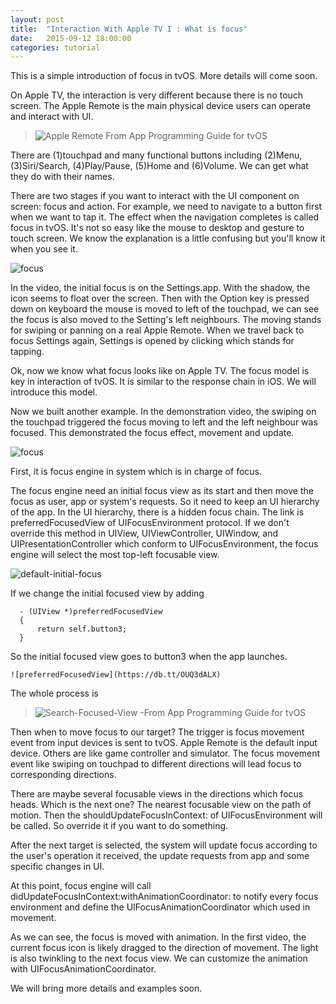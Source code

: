```yaml
---
layout: post
title:  "Interaction With Apple TV I : What is focus"
date:   2015-09-12 18:00:00
categories: tutorial
---
```

This is a simple introduction of focus in tvOS. More details will come soon.

On Apple TV, the interaction is very different because there is no touch screen. The Apple Remote is the main physical device users can operate and interact with UI.

>  ![Apple Remote](https://developer.apple.com/library/prerelease/tvos/documentation/General/Conceptual/AppleTV_PG/Art/remote_callouts_2x.png)
>  From App Programming Guide for tvOS

There are (1)touchpad and many functional buttons including (2)Menu, (3)Siri/Search, (4)Play/Pause, (5)Home and (6)Volume. We can get what they do with their names.

There are two stages if you want to interact with the UI component on screen: focus and action. For example, we need to navigate to a button first when we want to tap it. The effect when the navigation completes is called focus in tvOS. It's not so easy like the mouse to desktop and gesture to touch screen. We know the explanation is a little confusing but you'll know it when you see it.

 ![focus](https://db.tt/Qwi8FRAN)

 In the video, the initial focus is on the Settings.app. With the shadow, the icon seems to float over the screen. Then with the Option key is pressed down on keyboard the mouse is moved to left of the touchpad, we can see the focus is also moved to the Setting's left neighbours. The moving stands for swiping or panning on a real Apple Remote. When we travel back to focus Settings again, Settings is opened by clicking which stands for tapping.

 Ok, now we know what focus looks like on Apple TV. The focus model is key in interaction of tvOS. It is similar to the response chain in iOS. We will introduce this model.

 Now we built another example. In the demonstration video, the swiping on the touchpad triggered the focus moving to left and the left neighbour was focused. This demonstrated the focus effect, movement and update.

  ![focus](https://db.tt/oWGECPL9)

 First, it is focus engine in system which is in charge of focus.

  The focus engine need an initial focus view as its start and then move the focus as user, app or system's requests. So it need to keep an UI hierarchy of the app. In the UI hierarchy, there is a hidden focus chain. The link is preferredFocusedView of UIFocusEnvironment protocol. If we don't override this method in UIView, UIViewController, UIWindow, and UIPresentationController which conform to UIFocusEnvironment, the focus engine will select the most top-left focusable view.

   ![default-initial-focus](https://db.tt/jPn8vwqN)

  If we change the initial focused view by adding

      - (UIView *)preferredFocusedView
      {
          return self.button3;
      }

  So the initial focused view goes to button3 when the app launches.

    ![preferredFocusedView](https://db.tt/OUQ3dALX)

   The whole process is

 >   ![Search-Focused-View](https://db.tt/XgAkcMR9)
 >   -From App Programming Guide for tvOS

 Then when to move focus to our target? The trigger is focus movement event from input devices is sent to tvOS. Apple Remote is the default input device. Others are like game controller and simulator. The focus movement event like swiping on touchpad to different directions will lead focus to corresponding directions.

 There are maybe several focusable views in the directions which focus heads. Which is the next one? The nearest focusable view on the path of motion. Then the shouldUpdateFocusInContext: of UIFocusEnvironment will be called. So override it if you want to do something.

 After the next target is selected, the system will update focus according to the user's operation it received, the update requests from app and some specific changes in UI.

 At this point, focus engine will call didUpdateFocusInContext:withAnimationCoordinator: to notify every focus environment and define the UIFocusAnimationCoordinator which used in movement.

 As we can see, the focus is moved with animation. In the first video, the current focus icon is likely dragged to the direction of movement. The light is also twinkling to the next focus view. We can customize the animation with UIFocusAnimationCoordinator.

 We will bring more details and examples soon.
